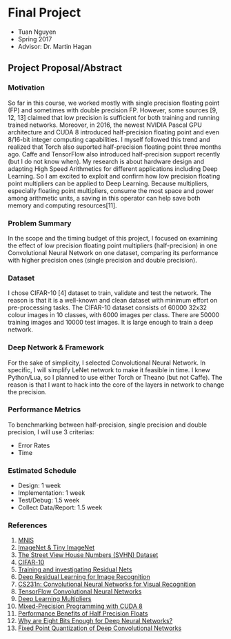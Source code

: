 # Final Project
* Tuan Nguyen
* Spring 2017
* Advisor: Dr. Martin Hagan

## Project Proposal/Abstract
### Motivation
So far in this course, we worked mostly with single precision floating point (FP) and sometimes with double precision FP. However, some sources [9, 12, 13] claimed that low precision is sufficient for both training and running trained networks. Moreover, in 2016, the newest NVIDIA Pascal GPU architecture and CUDA 8 introduced half-precision floating point and even 8/16-bit integer computing capabilities. I myself followed this trend and realized that Torch also suported half-precision floating point three months ago. Caffe and TensorFlow also introduced half-precision support recently (but I do not know when). 
My research is about hardware design and adapting High Speed Arithmetics for different applications including Deep Learning. So I am excited to exploit and confirm how low precision floating point multipliers can be applied to Deep Learning. Because multipliers, especially floating point multipliers, consume the most space and power among arithmetic units, a saving in this operator can help save both memory and computing resources[11].
### Problem Summary
In the scope and the timing budget of this project, I focused on examining the effect of low precision floating point multipliers (half-precision) in one Convolutional Neural Network on one dataset, comparing its performance with higher precision ones (single precision and double precision).
### Dataset
I chose CIFAR-10 [4] dataset to train, validate and test the network. The reason is that it is a well-known and clean dataset with minimum effort on pre-processing tasks. The CIFAR-10 dataset consists of 60000 32x32 colour images in 10 classes, with 6000 images per class. There are 50000 training images and 10000 test images. It is large enough to train a deep network.
### Deep Network & Framework
For the sake of simplicity, I selected Convolutional Neural Network. In specific, I will simplify LeNet network to make it feasible in time. I knew Python/Lua, so I planned to use either Torch or Theano (but not Caffe). The reason is that I want to hack into the core of the layers in network to change the precision. 
### Performance Metrics
To benchmarking between half-precision, single precision and double precision, I will use 3 criterias:
 * Error Rates
 * Time
### Estimated Schedule
 * Design: 1 week
 * Implementation: 1 week
 * Test/Debug: 1.5 week
 * Collect Data/Report: 1.5 week
### References
   1. [MNIS](http://yann.lecun.com/exdb/mnist/)
   2. [ImageNet & Tiny ImageNet](http://image-net.org)
   3. [The Street View House Numbers (SVHN) Dataset](http://ufldl.stanford.edu/housenumbers/)
   4. [CIFAR-10](http://www.cs.toronto.edu/~kriz/cifar.html)
   5. [Training and investigating Residual Nets](http://torch.ch/blog/2016/02/04/resnets.html)
   6. [Deep Residual Learning for Image Recognition](https://arxiv.org/abs/1512.03385)
   7. [CS231n: Convolutional Neural Networks for Visual Recognition](http://cs231n.github.io)
   8. [TensorFlow Convolutional Neural Networks](https://www.tensorflow.org/versions/master/tutorials/deep_cnn)
   9. [Deep Learning Multipliers](https://github.com/MatthieuCourbariaux/deep-learning-multipliers)
   10. [Mixed-Precision Programming with CUDA 8](https://devblogs.nvidia.com/parallelforall/mixed-precision-programming-cuda-8/)
   11. [Performance Benefits of Half Precision Floats](https://software.intel.com/en-us/articles/performance-benefits-of-half-precision-floats)
   12. [Why are Eight Bits Enough for Deep Neural Networks?](https://petewarden.com/2015/05/23/why-are-eight-bits-enough-for-deep-neural-networks/)
   13. [Fixed Point Quantization of Deep Convolutional Networks](https://arxiv.org/abs/1511.06393)
 
 




